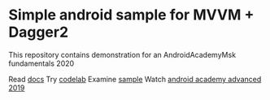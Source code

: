 # Simple android sample for MVVM + Dagger2

This repository contains demonstration for an AndroidAcademyMsk fundamentals 2020

Read [docs](https://developer.android.com/training/dependency-injection/dagger-android?hl=ur)
Try [codelab](https://developer.android.com/codelabs/android-dagger?index=..%2F..index#0)
Examine [sample](https://medium.com/@shashankmohabia/dagger-android-with-mvvm-dependency-injection-for-android-3a7e33ad1013)
Watch [android academy advanced 2019](https://www.youtube.com/watch?v=TUKrtxOydmw)